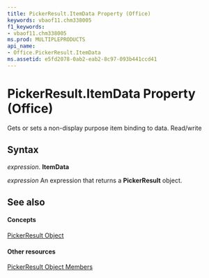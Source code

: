 ```yaml
---
title: PickerResult.ItemData Property (Office)
keywords: vbaof11.chm338005
f1_keywords:
- vbaof11.chm338005
ms.prod: MULTIPLEPRODUCTS
api_name:
- Office.PickerResult.ItemData
ms.assetid: e5fd2078-0ab2-eab2-8c97-093b441ccd41
---
```



# PickerResult.ItemData Property (Office)

Gets or sets a non-display purpose item binding to data. Read/write


## Syntax

 _expression_. **ItemData**

 _expression_ An expression that returns a **PickerResult** object.


## See also


#### Concepts


[PickerResult Object](pickerresult-object-office.md)
#### Other resources


[PickerResult Object Members](pickerresult-members-office.md)

